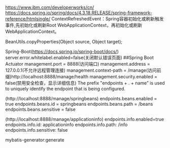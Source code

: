 https://www.ibm.com/developerworks/cn/
https://docs.spring.io/spring/docs/4.3.18.RELEASE/spring-framework-reference/htmlsingle/
ContextRefreshedEvent：Spring容器初始化或刷新触发事件,先初始化或刷新Root WebApplicationContext，再初始化或刷新WebApplicationContext。

BeanUtils.copyProperties(Object source, Object target);



Spring-Boot(https://docs.spring.io/spring-boot/docs/)
server.error.whitelabel.enabled=false(关闭默认错误页面)
##Spring Boot Actuator
management.port = 8888(访问端口)
management.address = 127.0.0.1(不允许远程管理连接)
management.context-path = /manage(访问前缀)http://localhost:8888/manage/health
management.security.enabled = false(禁用安全检查，显示详细信息)
The prefix ‟endpoints + . + name” is used to uniquely identify the endpoint that is being configured.

(http://localhost:8888/manage/springbeans)
endpoints.beans.enabled = true
endpoints.beans.id = springbeans
endpoints.beans.path = /beans
endpoints.beans.sensitive = false

(http://localhost:8888/manage/applicationinfo)
endpoints.info.enabled=true
endpoints.info.id: applicationinfo
endpoints.info.path: /info
endpoints.info.sensitive: false


mybatis-generator:generate


